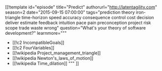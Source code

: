 [[!template id="episode"
title="Predict"
authorurl="http://latentagility.com"
season=2
date="2015-09-15 07:00:00"
tags="prediction theory iron-triangle time-horizon speed accuracy consequence control cost decision deliver estimate feedback intuition pace pain preconception project risk scope trade waste wrong"
question="What's your theory of software development?"
learnmore="""
- [[!c2 IncompatibleGoals]]
- [[!c2 FourVariables]]
- [[!wikipedia Project_management_triangle]]
- [[!wikipedia Newton's_laws_of_motion]]
- [[!wikipedia Time_dilation]]
"""
]]
